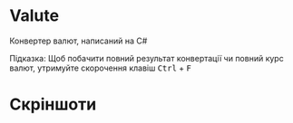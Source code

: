 # Valute
Конвертер валют, написаний на C#

Підказка: Щоб побачити повний результат конвертації чи повний курс валют, утримуйте скорочення клавіш <kbd>Ctrl</kbd> + <kbd>F</kbd>
# Скріншоти
![]() ![]() ![]() ![]() ![]() ![]()
